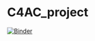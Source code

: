 # C4AC_project

[![Binder](https://mybinder.org/badge_logo.svg)](https://mybinder.org/v2/gh/glDemonti/C4AC_project/main?urlpath=%2Fdoc%2Ftree%2FHumidity_contrl.ipynb)
